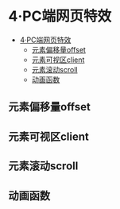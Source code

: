 # 4·PC端网页特效

<!-- TOC -->
* [4·PC端网页特效](#4pc端网页特效)
  * [元素偏移量offset](#元素偏移量offset)
  * [元素可视区client](#元素可视区client)
  * [元素滚动scroll](#元素滚动scroll)
  * [动画函数](#动画函数)
<!-- TOC -->

## 元素偏移量offset



## 元素可视区client
## 元素滚动scroll
## 动画函数